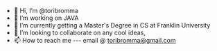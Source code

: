- 👋 Hi, I’m @toribromma
- 👀 I’m working on JAVA
- 🌱 I’m currently getting a Master's Degree in CS at Franklin University
- 💞️ I’m looking to collaborate on any cool ideas,
- 📫 How to reach me --- email @ toribromma@gmail.com
